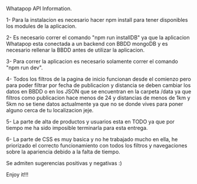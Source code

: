 Whatapop API Information.

1- Para la instalacion es necesario hacer npm install para tener disponibles los modules de la aplicacion.

2- Es necesario correr el comando "npm run installDB" ya que la aplicacion Whatapop esta conectada a un backend con BBDD mongoDB y es necesario rellenar la BBDD antes de utilizar la aplicacion. 

3- Para correr la aplicacion es necesario solamente correr el comando "npm run dev".

4- Todos los filtros de la pagina de inicio funcionan desde el comienzo pero para poder filtrar por fecha de publicacion y distancia se deben cambiar los datos en BBDD o en los JSON que se encuentran en la carpeta /data ya que filtros como publicacion hace menos de 24 y distancias de menos de 1km y 5km no se tiene datos actualmente ya que no se donde vives para poner alguno cerca de tu localizacion jeje.

5- La parte de alta de productos y usuarios esta en TODO ya que por tiempo me ha sido imposible terminarla para esta entrega.

6- La parte de CSS es muy basica y no he trabajado mucho en ella, he priorizado el correcto funcionamiento con todos los filtros y navegaciones sobre la apariencia debido a la falta de tiempo.

Se admiten sugerencias positivas y negativas :)

Enjoy it!!!
